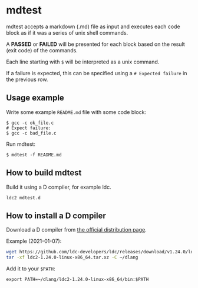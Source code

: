 # mdtest

mdtest accepts a markdown (.md) file as input and executes each code block
as if it was a series of unix shell commands. 

A **PASSED** or **FAILED** will be presented for each block based on the result
(exit code) of the commands.

Each line starting with `$` will be interpreted as a unix command. 

If a failure is expected, this can be specified using a `# Expected failure` in 
the previous row.

## Usage example

Write some example `README.md` file with some code block:

```
$ gcc -c ok_file.c
# Expect failure:
$ gcc -c bad_file.c
```

Run mdtest:

```
$ mdtest -f README.md
```


## How to build mdtest

Build it using a D compiler, for example ldc.

```
ldc2 mdtest.d
```

## How to install a D compiler

Download a D compiler from [the official distribution page](https://github.com/ldc-developers/ldc/releases).

Example (2021-01-07):

```sh
wget https://github.com/ldc-developers/ldc/releases/download/v1.24.0/ldc2-1.24.0-linux-x86_64.tar.xz
tar -xf ldc2-1.24.0-linux-x86_64.tar.xz -C ~/dlang
```

Add it to your `$PATH`:
```
export PATH=~/dlang/ldc2-1.24.0-linux-x86_64/bin:$PATH
```
